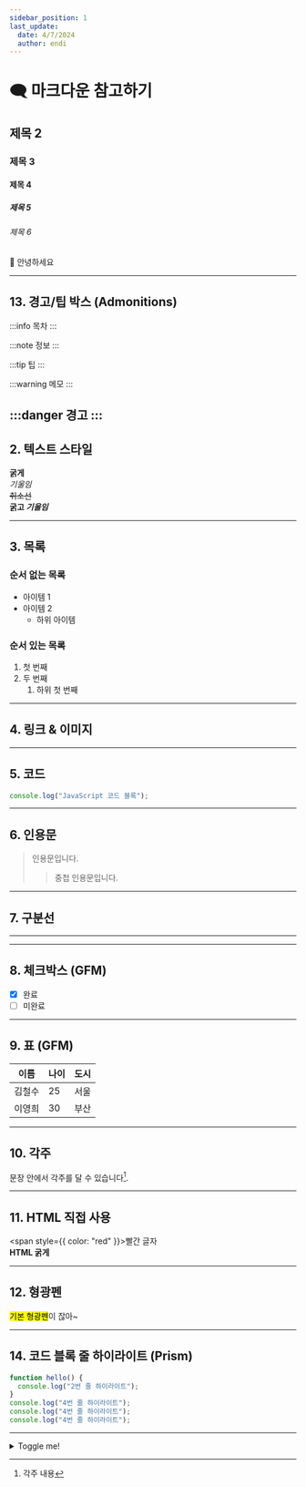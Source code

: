 ```yaml
---
sidebar_position: 1
last_update:
  date: 4/7/2024
  author: endi
---
```


# 🗨️ 마크다운 참고하기
## 제목 2
### 제목 3
#### 제목 4
##### 제목 5
###### 제목 6
👋 안녕하세요

---

## 13. 경고/팁 박스 (Admonitions)

:::info
목차
:::

:::note
정보
:::

:::tip
팁
:::

:::warning
메모
:::

:::danger
경고
:::
---


## 2. 텍스트 스타일
**굵게**  
*기울임*  
~~취소선~~  
**굵고 _기울임_**

---

## 3. 목록
### 순서 없는 목록
- 아이템 1
- 아이템 2
  - 하위 아이템

### 순서 있는 목록
1. 첫 번째
2. 두 번째
   1. 하위 첫 번째

---

## 4. 링크 & 이미지

---

## 5. 코드
```js
console.log("JavaScript 코드 블록");
```

---

## 6. 인용문
> 인용문입니다.
>> 중첩 인용문입니다.

---

## 7. 구분선
---

---

## 8. 체크박스 (GFM)
- [x] 완료
- [ ] 미완료

---

## 9. 표 (GFM)
| 이름  | 나이 | 도시 |
|-------|------|------|
| 김철수 | 25   | 서울 |
| 이영희 | 30   | 부산 |

---

## 10. 각주
문장 안에서 각주를 달 수 있습니다[^1].

[^1]: 각주 내용

---

## 11. HTML 직접 사용
<span style={{ color: "red" }}>빨간 글자</span>  
<b>HTML 굵게</b>

---

## 12. 형광펜
<mark>기본 형광펜</mark>이 잖아~






---

## 14. 코드 블록 줄 하이라이트 (Prism)
```js {1,4}
function hello() {
  console.log("2번 줄 하이라이트");
}
console.log("4번 줄 하이라이트");
console.log("4번 줄 하이라이트");
console.log("4번 줄 하이라이트");
```

---


<details>
  <summary>Toggle me!</summary>

  This is the detailed content

  ```js
  console.log("Markdown features including the code block are available");
  ```
</details>